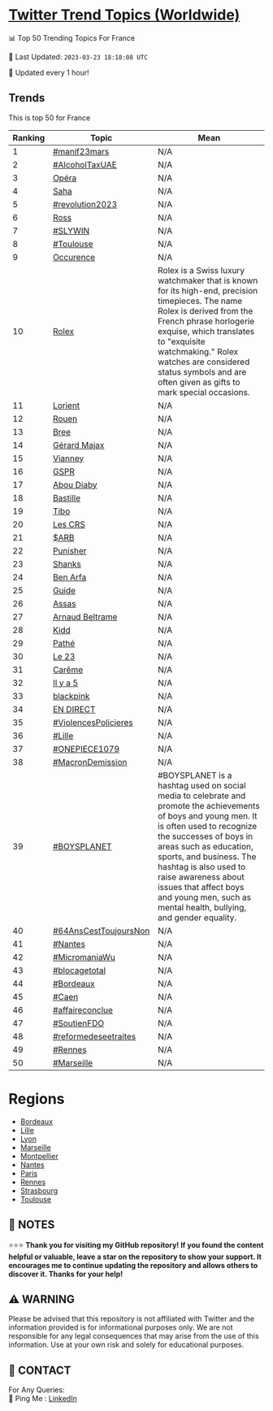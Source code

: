 [Twitter Trend Topics (Worldwide)](https://github.com/ErcinDedeoglu/Twitter-Trend-Topics)
==========


📊 Top 50 Trending Topics For France

📆 Last Updated: `2023-03-23 18:18:08 UTC`

🔧 Updated every 1 hour!


## Trends

This is top 50 for France

| Ranking | Topic | Mean |
| ------- | ------------ | ------------ |
| 1 | [#manif23mars](http://twitter.com/search?q=%23manif23mars) | N/A |
| 2 | [#AlcoholTaxUAE](http://twitter.com/search?q=%23AlcoholTaxUAE) | N/A |
| 3 | [Opéra](http://twitter.com/search?q=Op%c3%a9ra) | N/A |
| 4 | [Saha](http://twitter.com/search?q=Saha) | N/A |
| 5 | [#revolution2023](http://twitter.com/search?q=%23revolution2023) | N/A |
| 6 | [Ross](http://twitter.com/search?q=Ross) | N/A |
| 7 | [#SLYWIN](http://twitter.com/search?q=%23SLYWIN) | N/A |
| 8 | [#Toulouse](http://twitter.com/search?q=%23Toulouse) | N/A |
| 9 | [Occurence](http://twitter.com/search?q=Occurence) | N/A |
| 10 | [Rolex](http://twitter.com/search?q=Rolex) | Rolex is a Swiss luxury watchmaker that is known for its high-end, precision timepieces. The name Rolex is derived from the French phrase horlogerie exquise, which translates to "exquisite watchmaking." Rolex watches are considered status symbols and are often given as gifts to mark special occasions. |
| 11 | [Lorient](http://twitter.com/search?q=Lorient) | N/A |
| 12 | [Rouen](http://twitter.com/search?q=Rouen) | N/A |
| 13 | [Bree](http://twitter.com/search?q=Bree) | N/A |
| 14 | [Gérard Majax](http://twitter.com/search?q=G%c3%a9rard+Majax) | N/A |
| 15 | [Vianney](http://twitter.com/search?q=Vianney) | N/A |
| 16 | [GSPR](http://twitter.com/search?q=GSPR) | N/A |
| 17 | [Abou Diaby](http://twitter.com/search?q=Abou+Diaby) | N/A |
| 18 | [Bastille](http://twitter.com/search?q=Bastille) | N/A |
| 19 | [Tibo](http://twitter.com/search?q=Tibo) | N/A |
| 20 | [Les CRS](http://twitter.com/search?q=Les+CRS) | N/A |
| 21 | [$ARB](http://twitter.com/search?q=%24ARB) | N/A |
| 22 | [Punisher](http://twitter.com/search?q=Punisher) | N/A |
| 23 | [Shanks](http://twitter.com/search?q=Shanks) | N/A |
| 24 | [Ben Arfa](http://twitter.com/search?q=Ben+Arfa) | N/A |
| 25 | [Guide](http://twitter.com/search?q=Guide) | N/A |
| 26 | [Assas](http://twitter.com/search?q=Assas) | N/A |
| 27 | [Arnaud Beltrame](http://twitter.com/search?q=Arnaud+Beltrame) | N/A |
| 28 | [Kidd](http://twitter.com/search?q=Kidd) | N/A |
| 29 | [Pathé](http://twitter.com/search?q=Path%c3%a9) | N/A |
| 30 | [Le 23](http://twitter.com/search?q=Le+23) | N/A |
| 31 | [Carême](http://twitter.com/search?q=Car%c3%aame) | N/A |
| 32 | [Il y a 5](http://twitter.com/search?q=Il+y+a+5) | N/A |
| 33 | [blackpink](http://twitter.com/search?q=blackpink) | N/A |
| 34 | [EN DIRECT](http://twitter.com/search?q=EN+DIRECT) | N/A |
| 35 | [#ViolencesPolicieres](http://twitter.com/search?q=%23ViolencesPolicieres) | N/A |
| 36 | [#Lille](http://twitter.com/search?q=%23Lille) | N/A |
| 37 | [#ONEPIECE1079](http://twitter.com/search?q=%23ONEPIECE1079) | N/A |
| 38 | [#MacronDemission](http://twitter.com/search?q=%23MacronDemission) | N/A |
| 39 | [#BOYSPLANET](http://twitter.com/search?q=%23BOYSPLANET) | #BOYSPLANET is a hashtag used on social media to celebrate and promote the achievements of boys and young men. It is often used to recognize the successes of boys in areas such as education, sports, and business. The hashtag is also used to raise awareness about issues that affect boys and young men, such as mental health, bullying, and gender equality. |
| 40 | [#64AnsCestToujoursNon](http://twitter.com/search?q=%2364AnsCestToujoursNon) | N/A |
| 41 | [#Nantes](http://twitter.com/search?q=%23Nantes) | N/A |
| 42 | [#MicromaniaWu](http://twitter.com/search?q=%23MicromaniaWu) | N/A |
| 43 | [#blocagetotal](http://twitter.com/search?q=%23blocagetotal) | N/A |
| 44 | [#Bordeaux](http://twitter.com/search?q=%23Bordeaux) | N/A |
| 45 | [#Caen](http://twitter.com/search?q=%23Caen) | N/A |
| 46 | [#affaireconclue](http://twitter.com/search?q=%23affaireconclue) | N/A |
| 47 | [#SoutienFDO](http://twitter.com/search?q=%23SoutienFDO) | N/A |
| 48 | [#reformedeseetraites](http://twitter.com/search?q=%23reformedeseetraites) | N/A |
| 49 | [#Rennes](http://twitter.com/search?q=%23Rennes) | N/A |
| 50 | [#Marseille](http://twitter.com/search?q=%23Marseille) | N/A |



# Regions

* [Bordeaux](</France/Bordeaux.md>)
* [Lille](</France/Lille.md>)
* [Lyon](</France/Lyon.md>)
* [Marseille](</France/Marseille.md>)
* [Montpellier](</France/Montpellier.md>)
* [Nantes](</France/Nantes.md>)
* [Paris](</France/Paris.md>)
* [Rennes](</France/Rennes.md>)
* [Strasbourg](</France/Strasbourg.md>)
* [Toulouse](</France/Toulouse.md>)



## 📝 NOTES

⭐⭐⭐ **Thank you for visiting my GitHub repository! If you found the content helpful or valuable, leave a star on the repository to show your support. It encourages me to continue updating the repository and allows others to discover it. Thanks for your help!**


## ⚠️ WARNING

Please be advised that this repository is not affiliated with Twitter and the information provided is for informational purposes only. We are not responsible for any legal consequences that may arise from the use of this information. Use at your own risk and solely for educational purposes.


## 📨 CONTACT

 For Any Queries:  
            🏓 Ping Me : [LinkedIn](https://www.linkedin.com/in/ercindedeoglu/)

